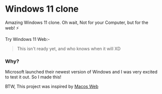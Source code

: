 # Windows 11 clone
Amazing Windows 11 clone. Oh wait, Not for your Computer, but for the web! ⚡

Try Windows 11 Web:- 

> This isn't ready yet, and who knows when it will XD

### Why?
Microsoft launched their newest version of Windows and I was very excited to test it out. So I made this!

BTW, This project was inspired by [Macos Web](https://github.com/PuruVJ/macos-web)

